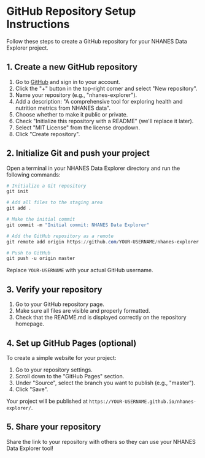 # GitHub Repository Setup Instructions

Follow these steps to create a GitHub repository for your NHANES Data Explorer project.

## 1. Create a new GitHub repository

1. Go to [GitHub](https://github.com/) and sign in to your account.
2. Click the "+" button in the top-right corner and select "New repository".
3. Name your repository (e.g., "nhanes-explorer").
4. Add a description: "A comprehensive tool for exploring health and nutrition metrics from NHANES data".
5. Choose whether to make it public or private.
6. Check "Initialize this repository with a README" (we'll replace it later).
7. Select "MIT License" from the license dropdown.
8. Click "Create repository".

## 2. Initialize Git and push your project

Open a terminal in your NHANES Data Explorer directory and run the following commands:

```powershell
# Initialize a Git repository
git init

# Add all files to the staging area
git add .

# Make the initial commit
git commit -m "Initial commit: NHANES Data Explorer"

# Add the GitHub repository as a remote
git remote add origin https://github.com/YOUR-USERNAME/nhanes-explorer.git

# Push to GitHub
git push -u origin master
```

Replace `YOUR-USERNAME` with your actual GitHub username.

## 3. Verify your repository

1. Go to your GitHub repository page.
2. Make sure all files are visible and properly formatted.
3. Check that the README.md is displayed correctly on the repository homepage.

## 4. Set up GitHub Pages (optional)

To create a simple website for your project:

1. Go to your repository settings.
2. Scroll down to the "GitHub Pages" section.
3. Under "Source", select the branch you want to publish (e.g., "master").
4. Click "Save".

Your project will be published at `https://YOUR-USERNAME.github.io/nhanes-explorer/`.

## 5. Share your repository

Share the link to your repository with others so they can use your NHANES Data Explorer tool!

